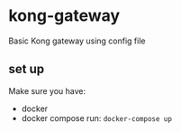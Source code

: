 # kong-gateway
Basic Kong gateway using config file

## set up 
Make sure you have:
* docker 
* docker compose 
run:
`docker-compose up`


